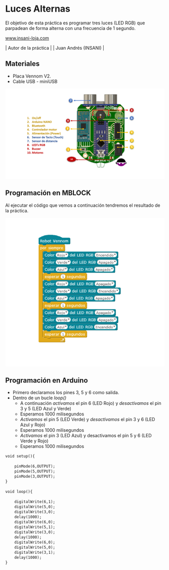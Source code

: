 # Luces Alternas

El objetivo de esta práctica es programar tres luces (LED RGB) que parpadean de forma alterna con una frecuencia de 1 segundo.


www.insani-loja.com

| Autor de la práctica |
| Juan Andrés (INSANI) |


## Materiales
- Placa Vennom V2.
- Cable USB - miniUSB

![Placa de programacion Vennom](https://github.com/jandrs300/Bloques_M/blob/master/ejemplos_vennom/Version_2/placa-version2.png)

## Programación en MBLOCK
Al ejecutar el código que vemos a continuación tendremos el resultado de la práctica.

![programa en mblock luces alternadas LEDS Arduino](https://github.com/jandrs300/Bloques_M/blob/master/ejemplos_vennom/Version_2/luces_alternas/luces_alternas.png)


## Programación en Arduino
- Primero declaramos los pines 3, 5 y 6 como salida.
- Dentro de un bucle *loop()*
	- A continuación *activamos* el pin 6 (LED Rojo) y *desactivamos* el pin 3 y 5 (LED Azul y Verde)
	- Esperamos 1000 milisegundos
	- *Activamos* el pin 5 (LED Verde) y *desactivamos* el pin 3 y 6 (LED Azul y Rojo)
	- Esperamos 1000 milisegundos
	- *Activamos* el pin 3 (LED Azul) y desactivamos el pin 5 y 6 (LED Verde y Rojo)
	- Esperamos 1000 milisegundos


```
void setup(){
    
    pinMode(6,OUTPUT);
    pinMode(5,OUTPUT);
    pinMode(3,OUTPUT);
}

void loop(){
    
    digitalWrite(6,1);
    digitalWrite(5,0);
    digitalWrite(3,0);
    delay(1000);
    digitalWrite(6,0);
    digitalWrite(5,1);
    digitalWrite(3,0);
    delay(1000);
    digitalWrite(6,0);
    digitalWrite(5,0);
    digitalWrite(3,1);
    delay(1000);   
}
```

